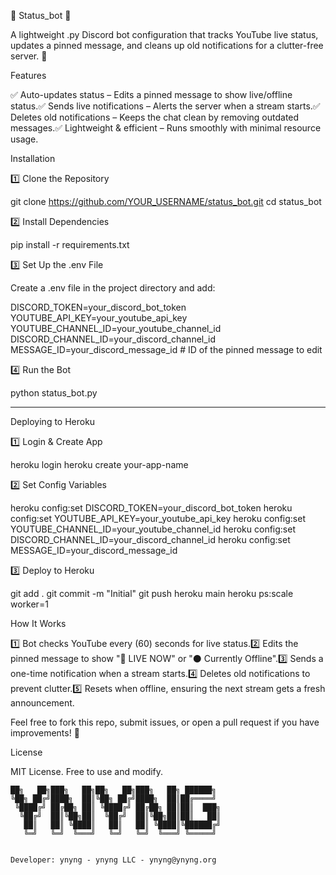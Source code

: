 🛜 Status_bot 🛜

A lightweight .py Discord bot configuration that tracks YouTube live status, updates a pinned message, and cleans up old notifications for a clutter-free server. 🚀

Features

✅ Auto-updates status – Edits a pinned message to show live/offline status.✅ Sends live notifications – Alerts the server when a stream starts.✅ Deletes old notifications – Keeps the chat clean by removing outdated messages.✅ Lightweight & efficient – Runs smoothly with minimal resource usage.

Installation

1️⃣ Clone the Repository

git clone https://github.com/YOUR_USERNAME/status_bot.git
cd status_bot

2️⃣ Install Dependencies

pip install -r requirements.txt

3️⃣ Set Up the .env File

Create a .env file in the project directory and add:

DISCORD_TOKEN=your_discord_bot_token
YOUTUBE_API_KEY=your_youtube_api_key
YOUTUBE_CHANNEL_ID=your_youtube_channel_id
DISCORD_CHANNEL_ID=your_discord_channel_id
MESSAGE_ID=your_discord_message_id  # ID of the pinned message to edit

4️⃣ Run the Bot

python status_bot.py

_________________

Deploying to Heroku

1️⃣ Login & Create App

heroku login
heroku create your-app-name

2️⃣ Set Config Variables

heroku config:set DISCORD_TOKEN=your_discord_bot_token
heroku config:set YOUTUBE_API_KEY=your_youtube_api_key
heroku config:set YOUTUBE_CHANNEL_ID=your_youtube_channel_id
heroku config:set DISCORD_CHANNEL_ID=your_discord_channel_id
heroku config:set MESSAGE_ID=your_discord_message_id

3️⃣ Deploy to Heroku

git add .
git commit -m "Initial"
git push heroku main
heroku ps:scale worker=1

How It Works

1️⃣ Bot checks YouTube every (60) seconds for live status.2️⃣ Edits the pinned message to show "🔴 LIVE NOW" or "⚫ Currently Offline".3️⃣ Sends a one-time notification when a stream starts.4️⃣ Deletes old notifications to prevent clutter.5️⃣ Resets when offline, ensuring the next stream gets a fresh announcement.


Feel free to fork this repo, submit issues, or open a pull request if you have improvements! 🚀

License

MIT License. Free to use and modify. 

```
██╗   ██╗███╗   ██╗██╗   ██╗███╗   ██╗ ██████╗ 
╚██╗ ██╔╝████╗  ██║╚██╗ ██╔╝████╗  ██║██╔════╝ 
 ╚████╔╝ ██╔██╗ ██║ ╚████╔╝ ██╔██╗ ██║██║  ███╗
  ╚██╔╝  ██║╚██╗██║  ╚██╔╝  ██║╚██╗██║██║   ██║
   ██║   ██║ ╚████║   ██║   ██║ ╚████║╚██████╔╝
   ╚═╝   ╚═╝  ╚═══╝   ╚═╝   ╚═╝  ╚═══╝ ╚═════╝
                                               
                                                                                                               
Developer: ynyng - ynyng LLC - ynyng@ynyng.org
